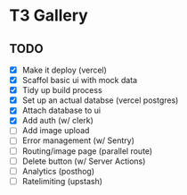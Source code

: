 # T3 Gallery

## TODO

- [x] Make it deploy (vercel)
- [x] Scaffol basic ui with mock data
- [x] Tidy up build process
- [x] Set up an actual databse (vercel postgres)
- [x] Attach database to ui
- [x] Add auth (w/ clerk)
- [ ] Add image upload
- [ ] Error management (w/ Sentry)
- [ ] Routing/image page (parallel route)
- [ ] Delete button (w/ Server Actions)
- [ ] Analytics (posthog)
- [ ] Ratelimiting (upstash)